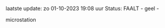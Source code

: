 laatste update: 
zo 01-10-2023 19:08   uur 
Status: FAALT - geel - 
<div class="service Y">microstation</div>